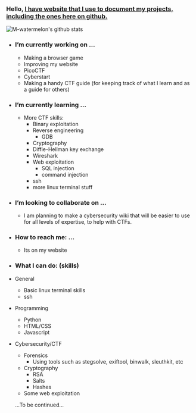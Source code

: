 ### Hello, [I have website that I use to document my projects, including the ones here on github.](https://m-watermelon.github.io/WatermelonBlog/)

![M-watermelon's github stats](https://github-readme-stats.vercel.app/api?username=M-watermelon&show_icons=true&theme=radical)
- ### I’m currently working on ...

    - Making a browser game
    - Improving my website
    - PicoCTF
    - Cyberstart
    - Making a handy CTF guide (for keeping track of what I learn and as a guide for others)

- ### I’m currently learning ...

    - More CTF skills:
        - Binary exploitation
        - Reverse engineering
            - GDB   
        - Cryptography
        - Diffie-Hellman key exchange
        - Wireshark
        - Web exploitation 
            - SQL injection
            - command injection
        - ssh
        - more linux terminal stuff

- ### I’m looking to collaborate on ...
    - I am planning to make a cybersecurity wiki that will be easier to use for all levels of expertise, to help with CTFs.

- ### How to reach me: ...
    - Its on my website

- ### What I can do: (skills)
- General
    - Basic linux terminal skills
    - ssh
- Programming
    - Python
    - HTML/CSS
    - Javascript
 - Cybersecurity/CTF
    - Forensics
        - Using tools such as stegsolve, exiftool, binwalk, sleuthkit, etc
    - Cryptography
        - RSA
        - Salts
        - Hashes
    - Some web exploitation
 
    
   ...To be continued...
